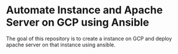 # Automate Instance and Apache Server on GCP using Ansible
  The goal of this repository is to create a instance on GCP and deploy apache server on that instance using ansible. 
 
